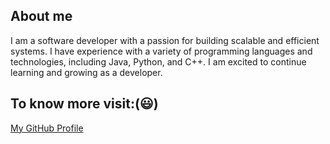 ## About me
I am a software developer with a passion for building scalable and efficient systems. I have experience with a
variety of programming languages and technologies, including Java, Python, and C++. I am excited to
continue learning and growing as a developer.

## To know more visit:(:smiley:)
[My GitHub Profile](https://github.com/Arko298)
<Br/>
<!-- [My portfolio]() -->